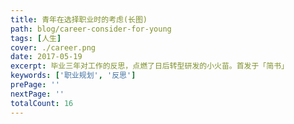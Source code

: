 ```yaml
---
title: 青年在选择职业时的考虑(长图)
path: blog/career-consider-for-young
tags: [人生]
cover: ./career.png
date: 2017-05-19
excerpt: 毕业三年对工作的反思，点燃了日后转型研发的小火苗。首发于「简书」
keywords: ['职业规划', '反思']
prePage: ''
nextPage: ''
totalCount: 16
---
```

